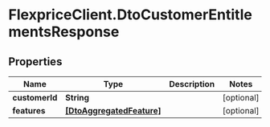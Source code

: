 # FlexpriceClient.DtoCustomerEntitlementsResponse

## Properties

Name | Type | Description | Notes
------------ | ------------- | ------------- | -------------
**customerId** | **String** |  | [optional] 
**features** | [**[DtoAggregatedFeature]**](DtoAggregatedFeature.md) |  | [optional] 



